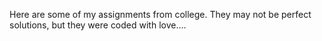 Here are some of my assignments from college. 
They may not be perfect solutions, but they were coded with love....

